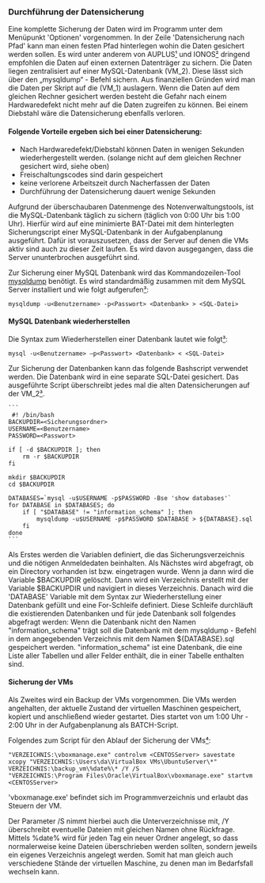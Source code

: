 ﻿### Durchführung der Datensicherung

Eine komplette Sicherung der Daten wird im Programm unter dem Menüpunkt 'Optionen' vorgenommen. In der Zeile 'Datensicherung nach Pfad' kann man einen festen Pfad hinterlegen wohin die Daten gesichert werden sollen. Es wird unter anderem von AUPLUS[¹] und IONOS[²] dringend empfohlen die Daten auf einen externen Datenträger zu sichern. Die Daten liegen zentralisiert auf einer MySQL-Datenbank (VM_2). Diese lässt sich über den „mysqldump“ - Befehl sichern. Aus finanziellen Gründen wird man die Daten per Skript auf die (VM_1) auslagern. Wenn die Daten auf dem gleichen Rechner gesichert werden besteht die Gefahr nach einem Hardwaredefekt nicht mehr auf die Daten zugreifen zu können. Bei einem Diebstahl wäre die Datensicherung ebenfalls verloren. 

#### Folgende Vorteile ergeben sich bei einer Datensicherung:

 - Nach Hardwaredefekt/Diebstahl können Daten in wenigen Sekunden wiederhergestellt werden. (solange nicht auf dem gleichen Rechner gesichert wird, siehe oben)
-  Freischaltungscodes sind darin gespeichert
-   keine verlorene Arbeitszeit durch Nacherfassen der Daten
-   Durchführung der Datensicherung dauert wenige Sekunden


Aufgrund der überschaubaren Datenmenge des Notenverwaltungstools, ist die MySQL-Datenbank täglich zu sichern (täglich von 0:00 Uhr bis 1:00 Uhr). Hierfür wird auf eine minimierte BAT-Datei mit dem hinterlegten Sicherungscript einer MySQL-Datenbank in der Aufgabenplanung ausgeführt. Dafür ist vorauszusetzen, dass der Server auf denen die VMs aktiv sind auch zu dieser Zeit laufen. Es wird davon ausgegangen, dass die Server ununterbrochen ausgeführt sind.



Zur Sicherung einer MySQL Datenbank wird das Kommandozeilen-Tool [mysqldump](http://dev.mysql.com/doc/refman/5.1/en/mysqldump.html) benötigt. 
Es wird standardmäßig zusammen mit dem MySQL Server installiert und wie folgt aufgerufen[³]:
``` 
mysqldump -u<Benutzername> -p<Passwort> <Datenbank> > <SQL-Datei>
```

#### MySQL Datenbank wiederherstellen

Die Syntax zum Wiederherstellen einer Datenbank lautet wie folgt[³]:

    
    mysql -u<Benutzername> –p<Passwort> <Datenbank> < <SQL-Datei>

Zur Sicherung der Datenbanken kann das folgende Bashscript verwendet werden. Die Datenbank wird in eine separate SQL-Datei gesichert. Das ausgeführte Script überschreibt jedes mal die alten Datensicherungen auf der VM_2[³]. 

    ```
     #! /bin/bash
	BACKUPDIR=<Sicherungsordner>
	USERNAME=<Benutzername>
	PASSWORD=<Passwort>

	if [ -d $BACKUPDIR ]; then
	    rm -r $BACKUPDIR
	fi

	mkdir $BACKUPDIR
	cd $BACKUPDIR

	DATABASES=`mysql -u$USERNAME -p$PASSWORD -Bse 'show databases'`
	for DATABASE in $DATABASES; do
	    if [ "$DATABASE" != "information_schema" ]; then
	        mysqldump -u$USERNAME -p$PASSWORD $DATABASE > ${DATABASE}.sql
	    fi
	done
	```
Als Erstes werden die Variablen definiert, die das Sicherungsverzeichnis und die nötigen Anmeldedaten beinhalten. Als Nächstes wird abgefragt, ob ein Directory vorhanden ist bzw. eingetragen wurde. Wenn ja dann wird die Variable $BACKUPDIR gelöscht. Dann wird ein Verzeichnis erstellt mit der Variable $BACKUPDIR und navigiert in dieses Verzeichnis. Danach wird die 'DATABASE' Variable mit dem Syntax zur Wiederherstellung einer Datenbank gefüllt und eine For-Schleife definiert. Diese Schleife durchläuft die existierenden Datenbanken und für jede Datenbank soll folgendes abgefragt werden: Wenn die Datenbank nicht den Namen "information_schema" trägt soll die Datenbank mit dem mysqldump - Befehl in dem angegebenden Verzeichnis mit dem Namen  ${DATABASE}.sql  gespeichert werden. "information_schema" ist eine Datenbank, die eine Liste aller Tabellen und aller Felder  enthält, die in einer Tabelle enthalten sind. 

    
#### Sicherung der VMs

Als Zweites wird ein Backup der VMs vorgenommen. Die VMs werden angehalten, der aktuelle Zustand der virtuellen Maschinen  gespeichert, kopiert und anschließend wieder gestartet. Dies startet von um 1:00 Uhr - 2:00 Uhr in der Aufgabenplanung als BATCH-Script.


Folgendes zum Script für den Ablauf der Sicherung der VMs[⁴]:

``` 
"VERZEICHNIS:\vboxmanage.exe" controlvm <CENTOSServer> savestate
xcopy "VERZEICHNIS:\Users\da\VirtualBox VMs\UbuntuServer\*" VERZEICHNIS:\backup_vm\%date%\* /Y /S
"VERZEICHNIS:\Program Files\Oracle\VirtualBox\vboxmanage.exe" startvm <CENTOSServer>
```

'vboxmanage.exe' befindet sich im Programmverzeichnis und erlaubt das Steuern der VM. 

Der Parameter /S nimmt hierbei auch die Unterverzeichnisse mit, /Y überschreibt eventuelle Dateien mit gleichen Namen ohne Rückfrage. Mittels %date% wird für jeden Tag ein neuer Ordner angelegt, so dass normalerweise keine Dateien überschrieben werden sollten, sondern jeweils ein eigenes Verzeichnis angelegt werden. Somit hat man gleich auch verschiedene Stände der virtuellen Maschine, zu denen man im Bedarfsfall wechseln kann.


[¹]: https://www.auplus.de/faq/artikel/datensicherung-und-ruecksicherung.page202.html, (19.01.2021)
[²]: https://www.ionos.de/digitalguide/server/sicherheit/datensicherung-von-datenbanken/, (19.01.2021)
[³]: https://www.patrick-gotthard.de/mysql-datenbanken-sichern-und-wiederherstellen/#:~:text=Zur%20Sicherung%20aller%20Datenbanken%20eines,also%20noch%20weiter%20verarbeitet%20werden, (19.01.2021)
[ ⁴]: https://andydunkel.net/2018/02/18/backup-von-virtualbox-vms-automatisieren/, (19.01.2021)


